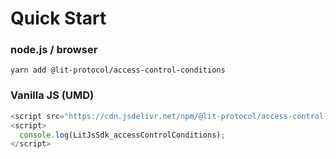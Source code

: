 # Quick Start

### node.js / browser

```
yarn add @lit-protocol/access-control-conditions
```

### Vanilla JS (UMD)

```js
<script src="https://cdn.jsdelivr.net/npm/@lit-protocol/access-control-conditions-vanilla/access-control-conditions.js"></script>
<script>
  console.log(LitJsSdk_accessControlConditions);
</script>
```